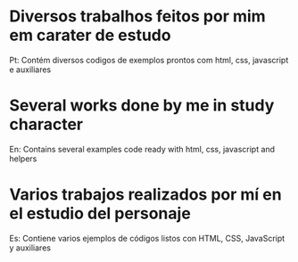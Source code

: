 # Diversos trabalhos feitos por mim em carater de estudo

Pt: Contém diversos codigos de exemplos prontos com html, css, javascript e auxiliares<br />

# Several works done by me in study character

En: Contains several examples code ready with html, css, javascript and helpers <br />

# Varios trabajos realizados por mí en el estudio del personaje

Es: Contiene varios ejemplos de códigos listos con HTML, CSS, JavaScript y auxiliares
